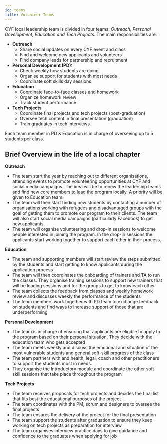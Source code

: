 ```yaml
---
id: teams
title: Volunteer Teams
---
```


CYF local leadership team is divided in four teams: _Outreach, Personal Development, Education and Tech Projects_. The main responsibilities are:

- **Outreach**
  - Share social updates on every CYF event and class
  - Find and welcome new applicants and volunteers
  - Find company leads for partnership and recruitment
- **Personal Development (PD):**
  - Check weekly how students are doing
  - Organise support for students with most needs
  - Coordinate soft skills day sessions
- **Education**
  - Coordinate face-to-face classes and homework
  - Organize homework review
  - Track student performance
- **Tech Projects**
  - Coordinate final projects and tech projects (post-graduation)
  - Oversee tech content in final presentation (graduation)
  - Train graduates in tech interviews

Each team member in PD & Education is in charge of overseeing up to 5 students per class.


## Brief Overview in the life of a local chapter

**Outreach**

- The team start the year by reaching out to different organisations, attending events to promote volunteering opportunities at CYF and social media campaigns. The idea will be to renew the leadership teams and find new core members to lead the program locally. A priority will be given to Education team.
- The team will then start finding new students by contacting a number of organisations working with refugees and disadvantaged groups with the goal of getting them to promote our program to their clients. The team will also start social media campaigns (particularly Facebook) to get new applicants.
- The team will organise volunteering and drop-in sessions to welcome people interested in joining the program. In the drop-in sessions the applicants start working together to support each other in their process.

**Education**

- The team and supporting members will start review the steps submitted by the students and start getting to know applicants during the application process
- The team will then coordinates the onboarding of trainers and TA to run the classes. They organise training sessions to support new trainers that will be leading sessions and for the groups to get to know each other
- The team collects the feedback from classes and weekly homework review and discusses weekly the performance of the students
- The team members work together with PD team to exchange feedback on students and find ways to increase support of those that are underperforming

**Personal Development**

- The team is in charge of ensuring that applicants are eligible to apply to the program based on their personal situation. They decide with the education team who gets accepted
- The team meets weekly and discuss the emotional and situation of the most vulnerable students and general soft-skill progress of the class
- The team partners with and health, legal, coach and other practitioners to support the students most in needs.
- They organise the Introductory module and coordinate the other soft-skill sessions that take place throughout the program

**Tech Projects**

- The team receives proposals for tech projects and decides the final list that fits best the educational purposes of the project
- The team coordinates with the PM, scrum and designers to oversee the final projects
- The team ensures the delivery of the project for the final presentation
- The team support the students after graduation to ensure they keep working on tech projects as preparation for interview
- The team organises interview practice days to give guidance and confidence to the graduates when applying for job

